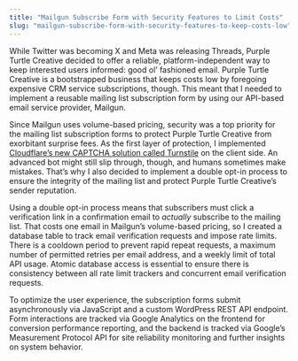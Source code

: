 ```yaml
---
title: "Mailgun Subscribe Form with Security Features to Limit Costs"
slug: "mailgun-subscribe-form-with-security-features-to-keep-costs-low"
---
```


While Twitter was becoming X and Meta was releasing Threads, Purple Turtle Creative decided to offer a reliable, platform-independent way to keep interested users informed: good ol’ fashioned email. Purple Turtle Creative is a bootstrapped business that keeps costs low by foregoing expensive CRM service subscriptions, though. This meant that I needed to implement a reusable mailing list subscription form by using our API-based email service provider, Mailgun.

Since Mailgun uses volume-based pricing, security was a top priority for the mailing list subscription forms to protect Purple Turtle Creative from exorbitant surprise fees. As the first layer of protection, I implemented [Cloudflare’s new CAPTCHA solution called Turnstile](https://www.cloudflare.com/products/turnstile/) on the client side. An advanced bot might still slip through, though, and humans sometimes make mistakes. That’s why I also decided to implement a double opt-in process to ensure the integrity of the mailing list and protect Purple Turtle Creative’s sender reputation.

Using a double opt-in process means that subscribers must click a verification link in a confirmation email to _actually_ subscribe to the mailing list. That costs one email in Mailgun’s volume-based pricing, so I created a database table to track email verification requests and impose rate limits. There is a cooldown period to prevent rapid repeat requests, a maximum number of permitted retries per email address, and a weekly limit of total API usage. Atomic database access is essential to ensure there is consistency between all rate limit trackers and concurrent email verification requests.

To optimize the user experience, the subscription forms submit asynchronously via JavaScript and a custom WordPress REST API endpoint. Form interactions are tracked via Google Analytics on the frontend for conversion performance reporting, and the backend is tracked via Google’s Measurement Protocol API for site reliability monitoring and further insights on system behavior.
